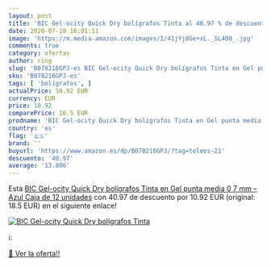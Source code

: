 ```yaml
---
layout: post
title: 'BIC Gel-ocity Quick Dry bolígrafos Tinta al 40.97 % de descuento'
date: 2020-07-19 16:01:11
image: 'https://m.media-amazon.com/images/I/41jYj8Ge+xL._SL400_.jpg'
comments: true
category: ofertas
author: ring
slug: 'B078216GPJ-es BIC Gel-ocity Quick Dry bolígrafos Tinta en Gel punta...'
sku: 'B078216GPJ-es'
tags: [ 'bolígrafos', ]
actualPrice: 10.92 EUR
currency: EUR
price: 10.92
comparePrice: 18.5 EUR
prodname: 'BIC Gel-ocity Quick Dry bolígrafos Tinta en Gel punta media  0 7 mm  – Azul  Caja de 12 unidades'
country: 'es'
flag: '🇪🇸'
brand: ''
buyurl: 'https://www.amazon.es/dp/B078216GPJ/?tag=tolees-21'
descuento: '40.97'
average: '13.806'
---
```


Está [BIC Gel-ocity Quick Dry bolígrafos Tinta en Gel punta media  0 7 mm  – Azul  Caja de 12 unidades](https://www.amazon.es/dp/B078216GPJ/?tag=tolees-21) con 40.97 de descuento por 10.92 EUR (original: 18.5 EUR) en el siguiente enlace!

[![BIC Gel-ocity Quick Dry bolígrafos Tinta](https://m.media-amazon.com/images/I/41jYj8Ge+xL._SL400_.jpg)](https://www.amazon.es/dp/B078216GPJ/?tag=tolees-21)

ℹ️:


[🛒 Ver la oferta!!](https://www.amazon.es/dp/B078216GPJ/?tag=tolees-21)
